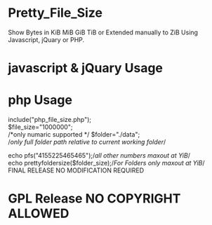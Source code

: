 # Pretty_File_Size
Show Bytes in KiB MiB GiB TiB or Extended manually to ZiB Using Javascript, jQuary or PHP.

# javascript & jQuary Usage
<script src="js_pretty_size.js">
js_size("1024");
</script>

# php Usage
include("php_file_size.php"); <br />
$file_size="1000000"; <br />/*only numaric supported */
$folder="./data"; <br />/*only full folder path relative to current working folder*/

echo pfs("4155225465465");/*all other numbers  maxout at YiB*/ <br />
echo prettyfoldersize($folder_size);/*For Folders only  maxout at YiB*/ <br />
FINAL RELEASE NO MODIFICATION REQUIRED <br />

# GPL Release NO COPYRIGHT ALLOWED
